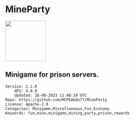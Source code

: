 # MineParty
<img src="https://raw.githubusercontent.com/MCPEAbdu77/MineParty/45e6c2f5e3a04f76b1c6b8418d16763e816bf2b6/icon.png" width="128" height="128" />

## Minigame for prison servers.
```properties
Version: 2.2.0
    API: 4.0.0
    Updated: 16-08-2023 11:40:19 UTC
Repo: https://github.com/MCPEAbdu77/MineParty
License: Apache-2.0
Categories: Minigame,Miscellaneous,Fun,Economy
Keywords: fun,mine,minigame,mining,party,prison,rewards
```